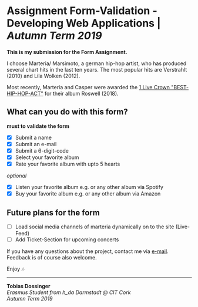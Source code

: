 # Assignment Form-Validation - Developing Web Applications | *Autumn Term 2019*

**This is my submission for the Form Assignment.**

I choose Marteria/ Marsimoto, a german hip-hop artist, who has produced several chart hits in the last ten years. The most popular hits are Verstrahlt (2010) and Lila Wolken (2012). 

Most recently, Marteria and Casper were awarded the [1 Live Crown "BEST-HIP-HOP-ACT"](https://www1.wdr.de/radio/1live-krone/gewinner/index.html) for their album Roswell (2018).


## What can you do with this form?

**must to validate the form**
- [x] Submit a name
- [x] Submit an e-mail
- [x] Submit a 6-digit-code
- [x] Select your favorite album
- [x] Rate your favorite album with upto 5 hearts

*optional*
- [x] Listen your favorite album e.g. or any other album via Spotify
- [x] Buy your favorite album e.g. or any other album via Amazon

## Future plans for the form

- [ ] Load social media channels of marteria dynamically on to the site (Live-Feed)
- [ ] Add Ticket-Section for upcoming concerts

If you have any questions about the project, contact me via [e-mail](sayhi@tobiasdossinger.com). Feedback is of course also welcome.

Enjoy 🎶

------------------------------------

**Tobias Dossinger** <br/>
*Erasmus Student from h_da Darmstadt @ CIT Cork* <br/>
*Autumn Term 2019*

